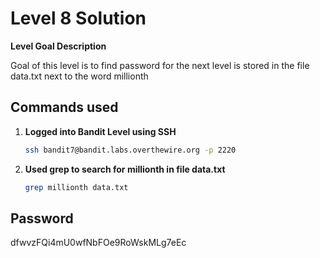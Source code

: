 # Level 8 Solution

**Level Goal Description**

Goal of this level is to find password for the next level is stored in the file data.txt next to the word millionth

## Commands used

1. **Logged into Bandit Level using SSH**

   ```bash
   ssh bandit7@bandit.labs.overthewire.org -p 2220
   ```

2. **Used grep to search for millionth in file data.txt**

   ```bash
   grep millionth data.txt
   ```

## Password

dfwvzFQi4mU0wfNbFOe9RoWskMLg7eEc
